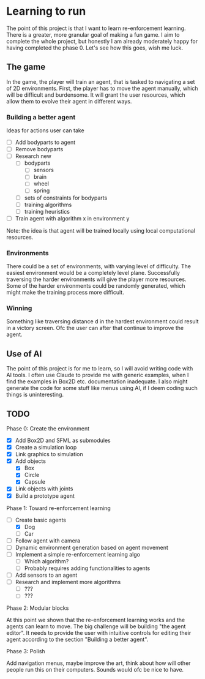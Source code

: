 # Learning to run

The point of this project is that I want to learn re-enforcement learning. There is a greater, more granular goal of making a fun game. I aim to complete the whole project, but honestly I am already moderately happy for having completed the phase 0. Let's see how this goes, wish me luck.  

## The game

In the game, the player will train an agent, that is tasked to navigating a set of 2D environments. First, the player has to move the agent manually, which will be difficult and burdensome. It will grant the user resources, which allow them to evolve their agent in different ways.

### Building a better agent

Ideas for actions user can take
 - [ ] Add bodyparts to agent
 - [ ] Remove bodyparts
 - [ ] Research new
    - [ ] bodyparts
        - [ ] sensors
        - [ ] brain
        - [ ] wheel
        - [ ] spring
    - [ ] sets of constraints for bodyparts
    - [ ] training algorithms
    - [ ] training heuristics
 - [ ] Train agent with algorithm x in environment y

Note: the idea is that agent will be trained locally using local computational resources. 

### Environments

There could be a set of environments, with varying level of difficulty. The easiest environment would be a completely level plane. Successfully traversing the harder environments will give the player more resources. Some of the harder environments could be randomly generated, which might make the training process more difficult. 

### Winning

Something like traversing distance d in the hardest environment could result in a victory screen. Ofc the user can after that continue to improve the agent.


## Use of AI

The point of this project is for me to learn, so I will avoid writing code with AI tools. I often use Claude to provide me with generic examples, when I find the examples in Box2D etc. documentation inadequate. I also might generate the code for some stuff like menus using AI, if I deem coding such things is uninteresting. 

## TODO

Phase 0: Create the environment

 - [x] Add Box2D and SFML as submodules
 - [x] Create a simulation loop
 - [x] Link graphics to simulation
 - [x] Add objects
    - [x] Box
    - [x] Circle
    - [x] Capsule
 - [x] Link objects with joints
 - [x] Build a prototype agent

Phase 1: Toward re-enforcement learning

 - [ ] Create basic agents
    - [x] Dog
    - [ ] Car
 - [ ] Follow agent with camera
 - [ ] Dynamic environment generation based on agent movement
 - [ ] Implement a simple re-enforcement learning algo
    - [ ] Which algorithm?
    - [ ] Probably requires adding functionalities to agents
 - [ ] Add sensors to an agent
 - [ ] Research and implement more algorithms
    - [ ] ???
    - [ ] ???

Phase 2: Modular blocks  

At this point we shown that the re-enforcement learning works and the agents can learn to move. The big challenge will be building "the agent editor". It needs to provide the user with intuitive controls for editing their agent according to the section "Building a better agent". 


Phase 3: Polish  

Add navigation menus, maybe improve the art, think about how will other people run this on their computers. Sounds would ofc be nice to have. 





